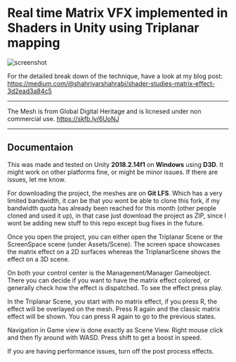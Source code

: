 Real time Matrix VFX implemented in Shaders in Unity using Triplanar mapping
=================
![screenshot](documentation/matrix_gif.gif)


For the detailed break down of the technique, have a look at my blog post: https://medium.com/@shahriyarshahrabi/shader-studies-matrix-effect-3d2ead3a84c5

---

The Mesh is from Global Digital Heritage and is licnesed under non commercial use. https://skfb.ly/6UoNJ 


---
## Documentaion 
This was made and tested on Unity **2018.2.14f1** on **Windows** using **D3D**. It might work on other platforms fine, or might be minor issues. If there are issues, let me know. 

For downloading the project, the meshes are on **Git LFS**. Which has a very limited bandwidth, it can be that you wont be able to clone this fork, if my bandwidth quota has already been reached for this month (other people cloned and used it up), in that case just download the project as ZIP, since I wont be adding new stuff to this repo except bug fixes in the future. 

Once you open the project, you can either open the Triplanar Scene or the ScreenSpace scene (under Assets/Scene).
The screen space showcases the matrix effect on a 2D surfaces whereas the TriplanarScene shows the effect on a 3D scene. 

On both your control center is the Management/Manager Gameobject. There you can decide if you want to have the matrix effect colored, or generally check how the effect is dispatched. To see the effect press play. 

In the Triplanar Scene, you start with no matrix effect, if you press R, the effect will be overlayed on the mesh. Press R again and the classic matrix effect will be shown. You can press R again to go to the previous states.

Navigation in Game view is done exactly as Scene View. Right mouse click and then fly around with WASD. Press shift to get a boost in speed. 

If you are having performance issues, turn off the post process effects. 
